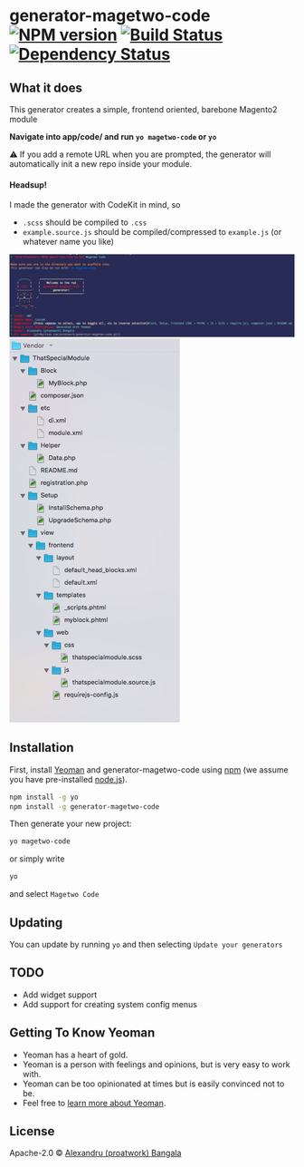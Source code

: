 # generator-magetwo-code [![NPM version][npm-image]][npm-url] [![Build Status][travis-image]][travis-url] [![Dependency Status][daviddm-image]][daviddm-url]
## What it does
This generator creates a simple, frontend oriented, barebone Magento2 module

**Navigate into app/code/ and run `yo magetwo-code` or `yo`**

:warning: If you add a remote URL when you are prompted, the generator will automatically init a new repo inside your module.

#### Headsup!

I made the generator with CodeKit in mind, so
- `.scss` should be compiled to `.css`
- `example.source.js` should be compiled/compressed to `example.js` (or whatever name you like)

![CLI](cli.png)
![TREE](tree.png)

## Installation

First, install [Yeoman](http://yeoman.io) and generator-magetwo-code using [npm](https://www.npmjs.com/) (we assume you have pre-installed [node.js](https://nodejs.org/)).

```bash
npm install -g yo
npm install -g generator-magetwo-code
```

Then generate your new project:

```bash
yo magetwo-code
```
or simply write
```bash
yo
```
and select `Magetwo Code`

## Updating
You can update by running `yo` and then selecting `Update your generators`

## TODO
* Add widget support
* Add support for creating system config menus


## Getting To Know Yeoman

 * Yeoman has a heart of gold.
 * Yeoman is a person with feelings and opinions, but is very easy to work with.
 * Yeoman can be too opinionated at times but is easily convinced not to be.
 * Feel free to [learn more about Yeoman](http://yeoman.io/).

## License

Apache-2.0 © [Alexandru (proatwork) Bangala](https://github.com/proatwork)


[npm-image]: https://badge.fury.io/js/generator-magetwo-code.svg
[npm-url]: https://npmjs.org/package/generator-magetwo-code
[travis-image]: https://travis-ci.org/proatwork/generator-magetwo-code.svg?branch=master
[travis-url]: https://travis-ci.org/proatwork/generator-magetwo-code
[daviddm-image]: https://david-dm.org/proatwork/generator-magetwo-code.svg?theme=shields.io
[daviddm-url]: https://david-dm.org/proatwork/generator-magetwo-code
